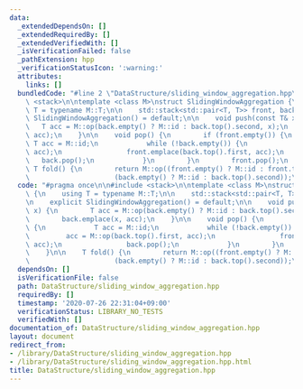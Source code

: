 ```yaml
---
data:
  _extendedDependsOn: []
  _extendedRequiredBy: []
  _extendedVerifiedWith: []
  _isVerificationFailed: false
  _pathExtension: hpp
  _verificationStatusIcon: ':warning:'
  attributes:
    links: []
  bundledCode: "#line 2 \"DataStructure/sliding_window_aggregation.hpp\"\n\n#include\
    \ <stack>\n\ntemplate <class M>\nstruct SlidingWindowAggregation {\n    using\
    \ T = typename M::T;\n\n    std::stack<std::pair<T, T>> front, back;\n\n    explicit\
    \ SlidingWindowAggregation() = default;\n\n    void push(const T& x) {\n     \
    \   T acc = M::op(back.empty() ? M::id : back.top().second, x);\n        back.emplace(x,\
    \ acc);\n    }\n\n    void pop() {\n        if (front.empty()) {\n           \
    \ T acc = M::id;\n            while (!back.empty()) {\n                acc = M::op(back.top().first,\
    \ acc);\n                front.emplace(back.top().first, acc);\n             \
    \   back.pop();\n            }\n        }\n        front.pop();\n    }\n\n   \
    \ T fold() {\n        return M::op((front.empty() ? M::id : front.top().second),\n\
    \                     (back.empty() ? M::id : back.top().second));\n    }\n};\n"
  code: "#pragma once\n\n#include <stack>\n\ntemplate <class M>\nstruct SlidingWindowAggregation\
    \ {\n    using T = typename M::T;\n\n    std::stack<std::pair<T, T>> front, back;\n\
    \n    explicit SlidingWindowAggregation() = default;\n\n    void push(const T&\
    \ x) {\n        T acc = M::op(back.empty() ? M::id : back.top().second, x);\n\
    \        back.emplace(x, acc);\n    }\n\n    void pop() {\n        if (front.empty())\
    \ {\n            T acc = M::id;\n            while (!back.empty()) {\n       \
    \         acc = M::op(back.top().first, acc);\n                front.emplace(back.top().first,\
    \ acc);\n                back.pop();\n            }\n        }\n        front.pop();\n\
    \    }\n\n    T fold() {\n        return M::op((front.empty() ? M::id : front.top().second),\n\
    \                     (back.empty() ? M::id : back.top().second));\n    }\n};\n"
  dependsOn: []
  isVerificationFile: false
  path: DataStructure/sliding_window_aggregation.hpp
  requiredBy: []
  timestamp: '2020-07-26 22:31:04+09:00'
  verificationStatus: LIBRARY_NO_TESTS
  verifiedWith: []
documentation_of: DataStructure/sliding_window_aggregation.hpp
layout: document
redirect_from:
- /library/DataStructure/sliding_window_aggregation.hpp
- /library/DataStructure/sliding_window_aggregation.hpp.html
title: DataStructure/sliding_window_aggregation.hpp
---
```

